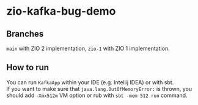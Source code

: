# zio-kafka-bug-demo

## Branches
`main` with ZIO 2 implementation, `zio-1` with ZIO 1 implementation.

## How to run
You can run `KafkaApp` within your IDE (e.g. Intellij IDEA) or with sbt.\
If you want to make sure that `java.lang.OutOfMemoryError:` is thrown, you should add `-Xmx512m` VM option or rub with `sbt -mem 512 run` command.
